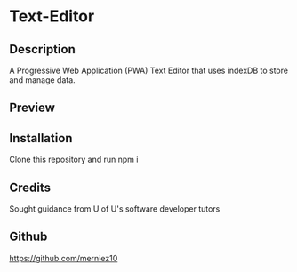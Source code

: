 # Text-Editor
## Description
A Progressive Web Application (PWA) Text Editor that uses indexDB to store and manage data.

## Preview


## Installation 
Clone this repository and run npm i

## Credits
Sought guidance from U of U's software developer tutors

## Github
https://github.com/merniez10